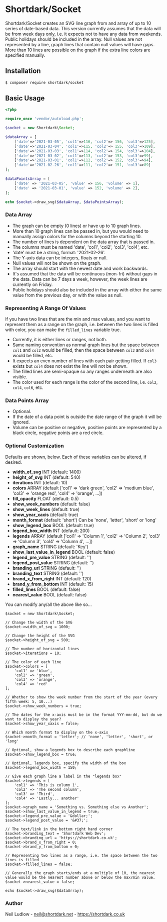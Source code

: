 # Shortdark/Socket

Shortdark/Socket creates an SVG line graph from and array of up to 10 series of date-based data.
This version currently assumes that the data will be from week days only, i.e. it expects not to have any data from 
weekends.
Public holidays should be included in the array.
Null values are not represented by a line, graph lines that contain null values will have gaps.
More than 10 lines are possible on the graph if the extra line colors are specified manually.

## Installation

```bash
$ composer require shortdark/socket
```

## Basic Usage

```php
<?php

require_once 'vendor/autoload.php';

$socket = new Shortdark\Socket;

$dataArray = [
    ['date'=>'2021-03-05', 'col1'=>116, 'col2'=> 156, 'col3'=>125],
    ['date'=>'2021-03-04', 'col1'=>115, 'col2'=> 155, 'col3'=>109],
    ['date'=>'2021-03-03', 'col1'=>114, 'col2'=> 154, 'col3'=>104],
    ['date'=>'2021-03-02', 'col1'=>113, 'col2'=> 153, 'col3'=>99],
    ['date'=>'2021-03-01', 'col1'=>112, 'col2'=> 152, 'col3'=>94],
    ['date'=>'2021-02-26', 'col1'=>111, 'col2'=> 151, 'col3'=>89]
];

$dataPointsArray = [
    ['date' => '2021-03-05', 'value' => 156, 'volume' => 1],
    ['date' => '2021-03-01', 'value' => 152, 'volume' => 2],
]; 

echo $socket->draw_svg($dataArray, $dataPointsArray);
```

### Data Array

* The graph can be empty (0 lines) or have up to 10 graph lines. 
* More than 10 graph lines can be passed in, but you would need to manually assign colors for the columns beyond the starting 10.
* The number of lines is dependent on the data array that is passed in.
* The columns must be named 'date', 'col1', 'col2', 'col3', 'col4', etc.
* 'date' must be a string, format: '2021-02-26'.
* The Y-axis data can be integers, floats or null.
* Null values will not be shown on the graph.
* The array should start with the newest date and work backwards. 
* It's assumed that the data will be continuous (mon-fri) without gaps in the data. Data can be 7 days a week, however, the week lines are currently on Friday.
* Public holidays should also be included in the array with either the same value from the previous day, or with the value as null.

### Representing A Range Of Values 

If you have two lines that are the min and max values, and you want to represent them as a range on the graph, i.e. between the two lines is filled with color, you can make the ```filled_lines``` variable true.

* Currently, it is either lines or ranges, not both.
* Same naming convention as normal graph lines but the space between ```col1``` and ```col2``` would be filled, then the space between ```col3``` and ```col4``` would be filled, etc.
* It expects an even number of lines with each pair getting filled. If ```col3``` exists but ```col4``` does not exist the line will not be shown.
* The filled lines are semi-opaque so any ranges underneath are also visible.
* The color used for each range is the color of the second line, i.e. ```col2```, ```col4```, ```col6```, etc.

### Data Points Array

* Optional.
* If the date of a data point is outside the date range of the graph it will be ignored.
* Volume can be positive or negative, positive points are represented by a black circle, negative points are a red circle.

### Optional Customization

Defaults are shown, below. Each of these variables can be altered, if desired.

* **width_of_svg** INT (default: 1400)
* **height_of_svg** INT (default: 540)
* **iterations** INT (default: 10)
* **colors** ARRAY (default ['col1' => 'dark green', 'col2' => 'medium blue', 'col3' => 'orange red', 'col4' => 'orange', ...])
* **fill_opacity** FLOAT (default: 0.5)
* **show_week_numbers** (default: false)
* **show_week_lines** (default: true)
* **show_year_xaxis** (default: true)
* **month_format** (default: 'short') Can be 'none', 'letter', 'short' or 'long' 
* **show_legend_box** BOOL (default: true)
* **legend_box_width** INT (default: 200)
* **legends** ARRAY (default ['col1' => 'Column 1', 'col2' => 'Column 2', 'col3' => 'Column 3', 'col4' => 'Column 4', ...])
* **graph_name** STRING (default: 'Key')
* **show_last_value_in_legend** BOOL (default: false)
* **legend_pre_value** STRING (default: '')
* **legend_post_value** STRING (default: '')
* **branding_url** STRING (default: '')
* **branding_text** STRING (default: '')
* **brand_x_from_right** INT (default: 120)
* **brand_y_from_bottom** INT (default: 15)
* **filled_lines** BOOL (default: false)
* **nearest_value** BOOL (default: false)

You can modify any/all the above like so...

    $socket = new Shortdark\Socket;
    
    // Change the width of the SVG
    $socket->width_of_svg = 1000;
    
    // Change the height of the SVG
    $socket->height_of_svg = 500;

    // The number of horizontal lines
    $socket->iterations = 10;

    // The color of each line
    $socket->colors = [
        'col1' => 'blue',
        'col2' => 'green',
        'col3' => 'orange',
        'col4' => 'red'
    ];

    // Whether to show the week number from the start of the year (every fifth week: 5, 10...)
    $socket->show_week_numbers = true;

    // The dates for the x-axis must be in the format YYY-mm-dd, but do we want to display the year?
    $socket->show_year_xaxis = false;

    // Which month format to display on the x-axis
    $socket->month_format = 'letter'; // 'none', 'letter', 'short', or 'long'
    
    // Optional, show a legends box to describe each graphline
    $socket->show_legend_box = true;

    // Optional, legends box, specify the width of the box
    $socket->legend_box_width = 150;
    
    // Give each graph line a label in the "legends box"
    $socket->legends = [
        'col1' => 'This is column 1',
        'col2' => 'The second column',
        'col3' => 'Third',
        'col4' => 'Lastly... another'
    ];
    $socket->graph_name = 'Something vs. Something else vs Another';
    $socket->show_last_value_in_legend = true;
    $socket->legend_pre_value = '&dollar;';
    $socket->legend_post_value = '&#37;';

    // The text/link in the bottom right hand corner
    $socket->branding_text = 'Shortdark Web Dev';
    $socket->branding_url = 'https://shortdark.co.uk';
    $socket->brand_x_from_right = 0;
    $socket->brand_y_from_bottom = 0;
    
    // Representing two lines as a range, i.e. the space between the two lines is filled
    $socket->filled_lines = false;

    // Generally the graph starts/ends at a multiple of 10, the nearest value would be the nearest number above or below the max/min value.
    $socket->nearest_value = false;
    
    echo $socket->draw_svg($dataArray);



### Author

Neil Ludlow - <neil@shortdark.net> - <https://shortdark.co.uk>
